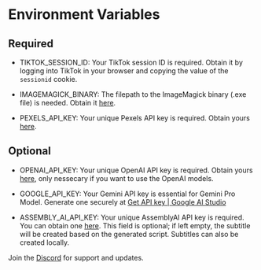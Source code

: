# Environment Variables

## Required

- TIKTOK_SESSION_ID: Your TikTok session ID is required. Obtain it by logging into TikTok in your browser and copying the value of the `sessionid` cookie.

- IMAGEMAGICK_BINARY: The filepath to the ImageMagick binary (.exe file) is needed. Obtain it [here](https://imagemagick.org/script/download.php).

- PEXELS_API_KEY: Your unique Pexels API key is required. Obtain yours [here](https://www.pexels.com/api/).

## Optional

- OPENAI_API_KEY: Your unique OpenAI API key is required. Obtain yours [here](https://platform.openai.com/api-keys), only nessecary if you want to use the OpenAI models.

- GOOGLE_API_KEY: Your Gemini API key is essential for Gemini Pro Model. Generate one securely at [Get API key | Google AI Studio](https://makersuite.google.com/app/apikey)

* ASSEMBLY_AI_API_KEY: Your unique AssemblyAI API key is required. You can obtain one [here](https://www.assemblyai.com/app/). This field is optional; if left empty, the subtitle will be created based on the generated script. Subtitles can also be created locally.

Join the [Discord](https://dsc.gg/fuji-community) for support and updates.

